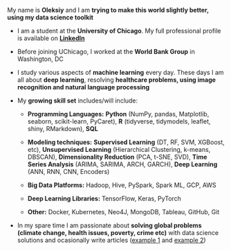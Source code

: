 My name is **Oleksiy** and I am **trying to make this world slightly better, using my data science toolkit**

* I am a student at the **University of Chicago**. My full professional profile is available on [**LinkedIn**](https://www.linkedin.com/in/oanokhin/)

* Before joining UChicago, I worked at the **World Bank Group** in Washington, DC

* I study various aspects of **machine learning** every day. These days I am all about **deep learning**, resolving **healthcare problems, using image recognition and natural language processing**

* My **growing skill set** includes/will include:

  + **Programming Languages:** **Python** (NumPy, pandas, Matplotlib, seaborn, scikit-learn, PyCaret), **R** (tidyverse, tidymodels, leaflet, shiny, RMarkdown), **SQL**

  + **Modeling techniques:** **Supervised Learning** (DT, RF, SVM, XGBoost, etc), **Unsupervised Learning** (Hierarchical Clustering, k-means, DBSCAN), **Dimensionality Reduction** (PCA, t-SNE, SVD), **Time Series Analysis** (ARIMA, SARIMA, ARCH, GARCH), **Deep Learning** (ANN, RNN, CNN, Encoders)

  + **Big Data Platforms:** Hadoop, Hive, PySpark, Spark ML, GCP, AWS

  + **Deep Learning Libraries:** TensorFlow, Keras, PyTorch

  + **Other:** Docker, Kubernetes, Neo4J, MongoDB, Tableau, GitHub, Git

* In my spare time I am passionate about **solving global problems (climate change, health issues, poverty, crime etc)** with data science solutions and ocasionally write articles ([example 1](https://voxukraine.org/en/where-are-ukrainian-brains-drained-to-and-how/) and [example 2](https://voxukraine.org/en/traffic-accidents-routes-fines-big-data-in-the-transport-section/))

